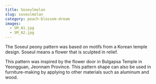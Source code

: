 ```yaml
---
title: Soseulmolan
slug: soseulmolan
category: peach-blossom-dream
images:
  - SM_A1.jpg
  - SM_A2.jpg
---
```


The Soseul peony pattern was based on motifs from a Korean temple design. Soseul means a flower that is sculpted in relief.

This pattern was inspired by the flower door in Bulgapsa Temple in Yeongguan, Jeonnam Province. This pattern shape can also be used in furniture-making by applying to other materials such as aluminum and wood.
